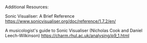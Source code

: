 Additional Resources:

Sonic Visualiser: A Brief Reference 
https://www.sonicvisualiser.org/doc/reference/1.7.2/en/

A musicologist's guide to Sonic Visualiser (Nicholas Cook and Daniel Leech-Wilkinson)
https://charm.rhul.ac.uk/analysing/p9_1.html
